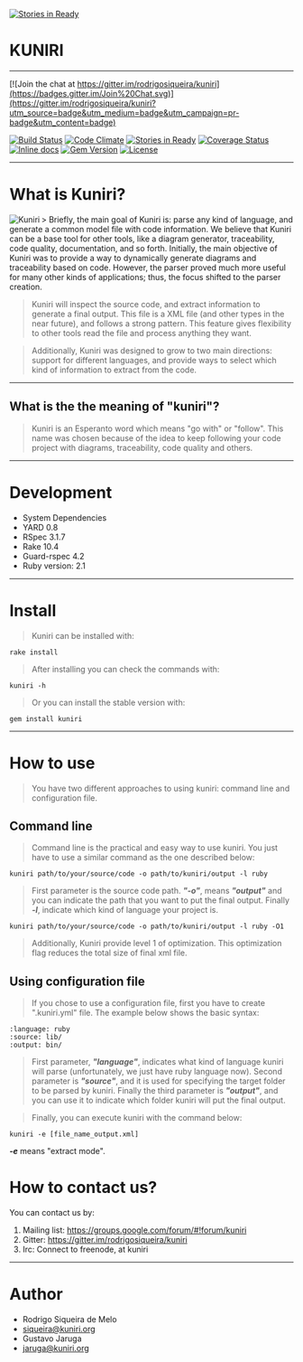 [![Stories in Ready](https://badge.waffle.io/rodrigosiqueira/kuniri.png?label=ready&title=Ready)](https://waffle.io/rodrigosiqueira/kuniri)
# KUNIRI

----

[![Join the chat at https://gitter.im/rodrigosiqueira/kuniri](https://badges.gitter.im/Join%20Chat.svg)](https://gitter.im/rodrigosiqueira/kuniri?utm_source=badge&utm_medium=badge&utm_campaign=pr-badge&utm_content=badge)

[![Build Status](https://travis-ci.org/Kuniri/kuniri.svg?branch=master)](https://travis-ci.org/Kuniri/kuniri)
[![Code Climate](https://codeclimate.com/github/Kuniri/kuniri/badges/gpa.svg)](https://codeclimate.com/github/Kuniri/kuniri)
[![Stories in Ready](https://badge.waffle.io/Kuniri/kuniri.svg?label=ready&title=Ready)](http://waffle.io/Kuniri/kuniri)
[![Coverage Status](https://coveralls.io/repos/Kuniri/kuniri/badge.svg?branch=master&service=github)](https://coveralls.io/github/Kuniri/kuniri?branch=master)
[![Inline docs](http://inch-ci.org/github/Kuniri/kuniri.svg?branch=master)](http://inch-ci.org/github/Kuniri/kuniri)
[![Gem Version](https://badge.fury.io/rb/kuniri.svg)](http://badge.fury.io/rb/kuniri)
[![License](https://img.shields.io/badge/license-LGPLv3-green.svg)](https://github.com/Kuniri/kuniri/blob/master/COPYING)

----
# What is Kuniri?

<img src="https://github.com/kuniri/kuniri/wiki/logo/256px/with_round_border.png" alt="Kuniri" align="left" />
> Briefly, the main goal of Kuniri is: parse any kind of language, and generate
a common model file with code information. We believe that Kuniri can be a base
tool for other tools, like a diagram generator, traceability, code quality,
documentation, and so forth. Initially, the main objective of Kuniri was to
provide a way to dynamically generate diagrams and traceability based on code.
However, the parser proved much more useful for many other kinds of
applications; thus, the focus shifted to the parser creation.

> Kuniri will inspect the source code, and extract information to generate a
final output. This file is a XML file (and other types in the near future), and
follows a strong pattern. This feature gives flexibility to other tools read the
file and process anything they want.

> Additionally, Kuniri was designed to grow to two main directions: support for
different languages, and provide ways to select which kind of information to
extract from the code.

----
## What is the the meaning of "kuniri"?

> Kuniri is an Esperanto word which means "go with" or "follow". This name was
chosen because of the idea to keep following your code project with diagrams,
traceability, code quality and others.

----
# Development

* System Dependencies
 * YARD 0.8
 * RSpec 3.1.7
 * Rake 10.4
 * Guard-rspec 4.2
* Ruby version: 2.1

----
# Install

> Kuniri can be installed with:

```
rake install
```

> After installing you can check the commands with:

```
kuniri -h
```

> Or you can install the stable version with:

```
gem install kuniri
```

----
# How to use

> You have two different approaches to using kuniri: command line and
configuration file.

## Command line

> Command line is the practical and easy way to use kuniri. You just have to
use a similar command as the one described below:

```
kuniri path/to/your/source/code -o path/to/kuniri/output -l ruby
```

> First parameter is the source code path. ***"-o"***, means ***"output"*** and
you can indicate the path that you want to put the final output. Finally
***-l***, indicate which kind of language your project is.

```
kuniri path/to/your/source/code -o path/to/kuniri/output -l ruby -O1
```

> Additionally, Kuniri provide level 1 of optimization. This optimization flag
reduces the total size of final xml file.

## Using configuration file

> If you chose to use a configuration file, first you have to create
".kuniri.yml" file. The example below shows the basic syntax:

```
:language: ruby
:source: lib/
:output: bin/
```

> First parameter, ***"language"***, indicates what kind of language kuniri
will parse (unfortunately, we just have ruby language now). Second parameter
is ***"source"***, and it is used for specifying the target folder to be parsed
by kuniri. Finally the third parameter is ***"output"***, and you can use it to
indicate which folder kuniri will put the final output.

> Finally, you can execute kuniri with the command below:

```
kuniri -e [file_name_output.xml]
```

***-e*** means "extract mode".

# How to contact us?

You can contact us by:

1. Mailing list: https://groups.google.com/forum/#!forum/kuniri
2. Gitter: https://gitter.im/rodrigosiqueira/kuniri
3. Irc: Connect to freenode, at kuniri

----
# Author

* Rodrigo Siqueira de Melo
 * siqueira@kuniri.org
* Gustavo Jaruga
 * jaruga@kuniri.org
